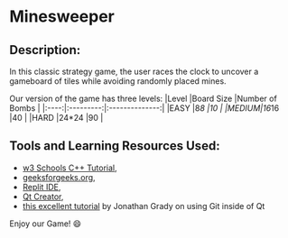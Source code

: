 # Minesweeper
## Description:
In this classic strategy game, the user races the clock to uncover a gameboard of tiles while avoiding randomly placed mines.

Our version of the game has three levels:
|Level |Board Size |Number of Bombs |
|:----:|:---------:|:--------------:|
|EASY  |8*8        |10              |
|MEDIUM|16*16      |40              |
|HARD  |24*24      |90              |

## Tools and Learning Resources Used:
- [w3 Schools C++ Tutorial](https://www.w3schools.com/cpp/),
- [geeksforgeeks.org](https://www.geeksforgeeks.org/),
- [Replit IDE](https://replit.com/~),
- [Qt Creator](https://Qt.io),
- [this excellent tutorial](https://jpgrady28.azurewebsites.net/Home/Docs/183) by Jonathan Grady on using Git inside of Qt


Enjoy our Game! :smile: